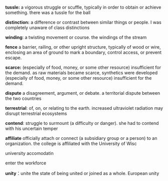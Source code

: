 **tussle:**
a vigorous struggle or scuffle, typically in order to obtain or achieve something.
there was a tussle for the ball

**distinction:**
a difference or contrast between similar things or people.
I was completely unaware of class distinctions

**winding**:
a twisting movement or course.
the windings of the stream

**fence**
a barrier, railing, or other upright structure, typically of wood or wire, enclosing an area of ground to mark a boundary, control access, or prevent escape.

**scarce:**
(especially of food, money, or some other resource) insufficient for the demand.
as raw materials became scarce, synthetics were developed
(especially of food, money, or some other resource) insufficient for the demand.

**dispute**
a disagreement, argument, or debate.
a territorial dispute between the two countries

**terrestrial**:
of, on, or relating to the earth.
increased ultraviolet radiation may disrupt terrestrial ecosystems

**contend**:
struggle to surmount (a difficulty or danger).
she had to contend with his uncertain temper

**affiliate**
officially attach or connect (a subsidiary group or a person) to an organization.
the college is affiliated with the University of Wisc

university accomodatin

enter the workforce

**unity**：unite
the state of being united or joined as a whole.
European unity